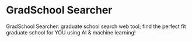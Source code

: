 # GradSchool Searcher
GradSchool Searcher: graduate school search web tool; find the perfect fit graduate school for YOU using AI & machine learning! 
